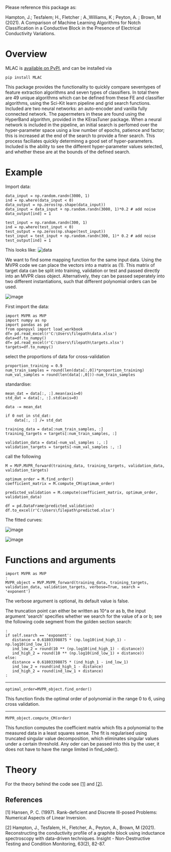 Please reference this package as:

Hampton, J.; Tesfalem; H., Fletcher ; A.,Williams, K ; Peyton, A. ; Brown, M (2021). 
A Comparison of Machine Learning Algorithms for Notch Classification in a Conductive Block in
the Presence of Electrical Conductivity Variations.

# Overview

MLAC is [available on PyPI][pypi], and can be installed via
```none
pip install MLAC
```
This package provides the functionality to quickly compare seventypes of feature extraction algorithms and seven types of classifiers. In total there are 49 unique algorithms which can be defined from these FE and classifier algorithms, using the Sci-Kit learn pipeline and grid search functions. Included are two neural networks: an auto-encoder and vanilla fully connected network. The papermeters in these are found using the HyperBand algorithm, provided in the KErasTuner package. When a neural network is included in the pipeline, an initial search is perfomed over the hyper-parameter space using a low number of epochs, patience and factor; this is increased at the end of the search to provide a finer search. This process faciliates quickly determinng a good set of hyper-parameters. Included is the ability to see the different hyper-parameter values selected, and whether these are at the bounds of the defined search.  


[pypi]:  https://pypi.org/project/MVPR/

# Example
Import data:
```
data_input = np.random.randn(3000, 1)
ind = np.where(data_input < 0)
data_output = np.zeros(np.shape(data_input))
data_input = data_input + np.random.randn(3000, 1)*0.2 # add noise
data_output[ind] = 1

test_input = np.random.randn(300, 1)
ind = np.where(test_input < 0)
test_output = np.zeros(np.shape(test_input))
test_input = test_input + np.random.randn(300, 1)* 0.2 # add noise
test_output[ind] = 1
```
This looks like:
![data](https://user-images.githubusercontent.com/60707891/131995760-2e2734ca-161b-4482-b758-f4c4d03c8858.png)

We want to find some mapping function for the same input data. Using the MVPR code we can place the vectors into a matrix as (1). This matrix of target data can be split into training, validation or test and passed directly into an MVPR class object. Alternatively, they can be passed seperately into two different instantiations, such that different polynomial orders can be used. 

![image](https://user-images.githubusercontent.com/60707891/115009673-70d89780-9ea4-11eb-97f3-a02e29d4fb30.png)


First import the data:
```
import MVPR as MVP
import numpy as np
import pandas as pd
from openpyxl import load_workbook
df= pd.read_excel(r'C:\Users\filepath\data.xlsx')
data=df.to_numpy()
df= pd.read_excel(r'C:\Users\filepath\targets.xlsx')
targets=df.to_numpy()
```
select the proportions of data for cross-validation
```
proportion_training = 0.9
num_train_samples = round(len(data[:,0])*proportion_training)
num_val_samples = round(len(data[:,0]))-num_train_samples
```
standardise:
```
mean_dat = data[:, :].mean(axis=0)
std_dat = data[:, :].std(axis=0)

data -= mean_dat

if 0 not in std_dat:
    data[:, :] /= std_dat

training_data = data[:num_train_samples, :]
training_targets = targets[:num_train_samples, :]

validation_data = data[-num_val_samples :, :]
validation_targets = targets[-num_val_samples :, :]
```
call the following
```
M = MVP.MVPR_forward(training_data, training_targets, validation_data, validation_targets)

optimum_order = M.find_order()
coefficient_matrix = M.compute_CM(optimum_order)

predicted_validation = M.compute(coefficient_matrix, optimum_order, validation_data)

df = pd.DataFrame(predicted_validation)
df.to_excel(r'C:\Users\filepath\predicted.xlsx')
```
The fitted curves:

![image](https://user-images.githubusercontent.com/60707891/115009854-a5e4ea00-9ea4-11eb-8774-6c87cf89c7b5.png)

![image](https://user-images.githubusercontent.com/60707891/115009871-abdacb00-9ea4-11eb-9d12-b76d45b67835.png)

# Functions and arguments
```
import MVPR as MVP
:
MVPR_object = MVP.MVPR_forward(training_data, training_targets, validation_data, validation_targets, verbose=True, search = 'exponent')
```
The verbose argument is optional, its default value is false. 

The truncation point can either be written as 10^a or as b, the input argument 'search' specifies whether we search for the value of a or b; see the following code segment from the golden section search: 
```
:
if self.search == 'exponent':
   distance = 0.61803398875 * (np.log10(ind_high_1) - np.log10(ind_low_1))
   ind_low_2 = round(10 ** (np.log10(ind_high_1) - distance))
   ind_high_2 = round(10 ** (np.log10(ind_low_1) + distance))
else:
   distance = 0.61803398875 * (ind_high_1 - ind_low_1)
   ind_low_2 = round(ind_high_1 - distance)
   ind_high_2 = round(ind_low_1 + distance)
:
```
___________________________________________________________________________________________________________
```
optimal_order=MVPR_object.find_order()
```
This function finds the optimal order of polynomial in the range 0 to 6, using cross validation. 
___________________________________________________________________________________________________________
```
MVPR_object.compute_CM(order)
```
This function computes the coefficient matrix which fits a polynomial to the measured data in a least squares sense. The fit is regularised using truncated singular value decomposition, which eliminates singular values under a certain threshold. Any oder can be passed into this by the user, it does not have to have the range limited in find_oder(). 

# Theory 

 For the theory behind the code see [[1]](#1) and [[2]](#2). 

## References
<a id="1">[1]</a> 
Hansen, P. C.  (1997). 
Rank-deficient and Discrete Ill-posed Problems: Numerical Aspects of Linear Inversion. 

<a id="2">[2]</a> 
Hampton, J., Tesfalem, H., Fletcher, A., Peyton, A., Brown, M (2021). 
Reconstructing the conductivity profile of a graphite block using inductance spectroscopy with data-driven techniques. 
Insight - Non-Destructive Testing and Condition Monitoring, 63(2), 82-87.


